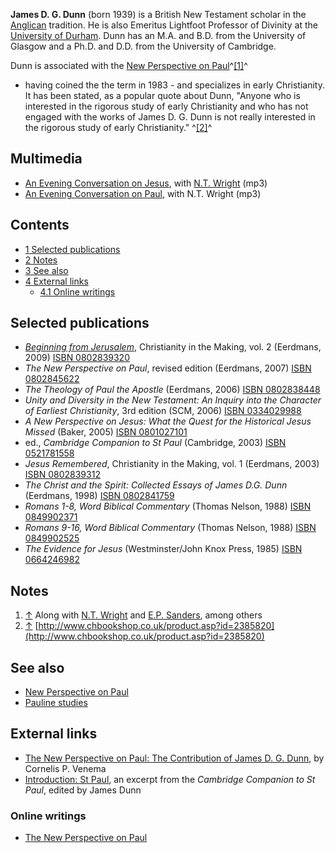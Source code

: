 **James D. G. Dunn** (born 1939) is a British New Testament scholar
in the [Anglican](Anglican "Anglican") tradition. He is also
Emeritus Lightfoot Professor of Divinity at the
[University of Durham](University_of_Durham "University of Durham").
Dunn has an M.A. and B.D. from the University of Glasgow and a
Ph.D. and D.D. from the University of Cambridge.

Dunn is associated with the
[New Perspective on Paul](New_Perspective_on_Paul "New Perspective on Paul")^[[1]](#note-0)^
- having coined the the term in 1983 - and specializes in early
Christianity. It has been stated, as a popular quote about Dunn,
"Anyone who is interested in the rigorous study of early
Christianity and who has not engaged with the works of James D. G.
Dunn is not really interested in the rigorous study of early
Christianity." ^[[2]](#note-1)^

## Multimedia

-   [An Evening Conversation on Jesus](http://www.dur.ac.uk/kevin.bywater/DunnWrightA.mp3),
    with [N.T. Wright](N.T._Wright "N.T. Wright") (mp3)
-   [An Evening Conversation on Paul](http://www.dur.ac.uk/kevin.bywater/DunnWrightB.mp3),
    with N.T. Wright (mp3)

## Contents

-   [1 Selected publications](#Selected_publications)
-   [2 Notes](#Notes)
-   [3 See also](#See_also)
-   [4 External links](#External_links)
    -   [4.1 Online writings](#Online_writings)


## Selected publications

-   *[Beginning from Jerusalem](http://books.google.com/books?id=A_NgbeCRrIwC&printsec=frontcover&client)*,
    Christianity in the Making, vol. 2 (Eerdmans, 2009)
    [ISBN 0802839320](http://www.theopedia.com/Special:BookSources/0802839320)
-   *The New Perspective on Paul*, revised edition (Eerdmans, 2007)
    [ISBN 0802845622](http://www.theopedia.com/Special:BookSources/0802845622)
-   *The Theology of Paul the Apostle* (Eerdmans, 2006)
    [ISBN 0802838448](http://www.theopedia.com/Special:BookSources/0802838448)
-   *Unity and Diversity in the New Testament: An Inquiry into the Character of Earliest Christianity*,
    3rd edition (SCM, 2006)
    [ISBN 0334029988](http://www.theopedia.com/Special:BookSources/0334029988)
-   *A New Perspective on Jesus: What the Quest for the Historical Jesus Missed*
    (Baker, 2005)
    [ISBN 0801027101](http://www.theopedia.com/Special:BookSources/0801027101)
-   ed., *Cambridge Companion to St Paul* (Cambridge, 2003)
    [ISBN 0521781558](http://www.theopedia.com/Special:BookSources/0521781558)
-   *Jesus Remembered*, Christianity in the Making, vol. 1
    (Eerdmans, 2003)
    [ISBN 0802839312](http://www.theopedia.com/Special:BookSources/0802839312)
-   *The Christ and the Spirit: Collected Essays of James D.G. Dunn*
    (Eerdmans, 1998)
    [ISBN 0802841759](http://www.theopedia.com/Special:BookSources/0802841759)
-   *Romans 1-8, Word Biblical Commentary* (Thomas Nelson, 1988)
    [ISBN 0849902371](http://www.theopedia.com/Special:BookSources/0849902371)
-   *Romans 9-16, Word Biblical Commentary* (Thomas Nelson, 1988)
    [ISBN 0849902525](http://www.theopedia.com/Special:BookSources/0849902525)
-   *The Evidence for Jesus* (Westminster/John Knox Press, 1985)
    [ISBN 0664246982](http://www.theopedia.com/Special:BookSources/0664246982)

## Notes

1.  [↑](#ref-0) Along with [N.T. Wright](N.T._Wright "N.T. Wright")
    and [E.P. Sanders](E.P._Sanders "E.P. Sanders"), among others
2.  [↑](#ref-1)
    [http://www.chbookshop.co.uk/product.asp?id=2385820](http://www.chbookshop.co.uk/product.asp?id=2385820)

## See also

-   [New Perspective on Paul](New_Perspective_on_Paul "New Perspective on Paul")
-   [Pauline studies](Pauline_studies "Pauline studies")

## External links

-   [The New Perspective on Paul: The Contribution of James D. G. Dunn](http://www.wrfnet.org/articles/printarticle.asp?ID=652),
    by Cornelis P. Venema
-   [Introduction: St Paul](http://assets.cambridge.org/052178/1558/excerpt/0521781558_excerpt.pdf),
    an excerpt from the *Cambridge Companion to St Paul*, edited by
    James Dunn

### Online writings

-   [The New Perspective on Paul](http://www.thepaulpage.com/New.html)



